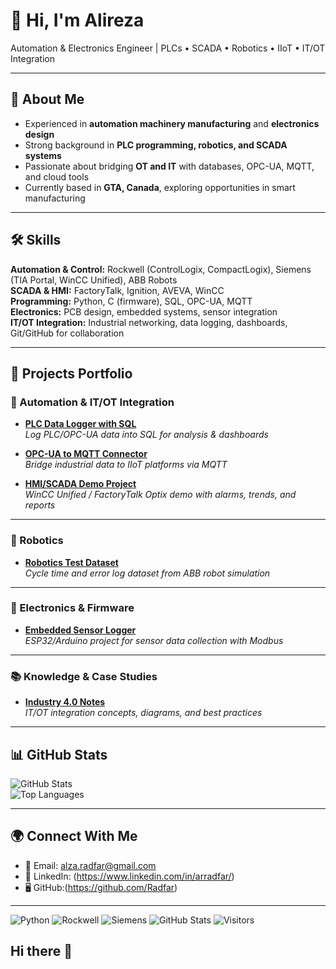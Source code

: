 # 👋 Hi, I'm Alireza  

Automation & Electronics Engineer | PLCs • SCADA • Robotics • IIoT • IT/OT Integration  

---

## 🔹 About Me
- Experienced in **automation machinery manufacturing** and **electronics design**  
- Strong background in **PLC programming, robotics, and SCADA systems**  
- Passionate about bridging **OT and IT** with databases, OPC-UA, MQTT, and cloud tools  
- Currently based in **GTA, Canada**, exploring opportunities in smart manufacturing  

---

## 🛠️ Skills
**Automation & Control:** Rockwell (ControlLogix, CompactLogix), Siemens (TIA Portal, WinCC Unified), ABB Robots  
**SCADA & HMI:** FactoryTalk, Ignition, AVEVA, WinCC  
**Programming:** Python, C (firmware), SQL, OPC-UA, MQTT  
**Electronics:** PCB design, embedded systems, sensor integration  
**IT/OT Integration:** Industrial networking, data logging, dashboards, Git/GitHub for collaboration  

---

## 📂 Projects Portfolio

### 🔧 Automation & IT/OT Integration
- [**PLC Data Logger with SQL**](https://github.com/Radfar/plc-data-logger-sql)  
  *Log PLC/OPC-UA data into SQL for analysis & dashboards*  

- [**OPC-UA to MQTT Connector**](https://github.com/Radfar/opcua-mqtt-bridge)  
  *Bridge industrial data to IIoT platforms via MQTT*  

- [**HMI/SCADA Demo Project**](https://github.com/Radfar/scada-demo)  
  *WinCC Unified / FactoryTalk Optix demo with alarms, trends, and reports*  

---

### 🤖 Robotics
- [**Robotics Test Dataset**](https://github.com/Radfar/robotics-dataset)  
  *Cycle time and error log dataset from ABB robot simulation*  

---

### 🔌 Electronics & Firmware
- [**Embedded Sensor Logger**](https://github.com/Radfar/embedded-sensor-logger)  
  *ESP32/Arduino project for sensor data collection with Modbus*  

---

### 📚 Knowledge & Case Studies
- [**Industry 4.0 Notes**](https://github.com/Radfar/industry4.0-notes)  
  *IT/OT integration concepts, diagrams, and best practices*  

---

## 📊 GitHub Stats
![GitHub Stats](https://github-readme-stats.vercel.app/api?Radfar=yourRadfar&show_icons=true&theme=default)  
![Top Languages](https://github-readme-stats.vercel.app/api/top-langs/?Radfar=yourRadfar&layout=compact)  

---

## 🌍 Connect With Me

- 📧 Email: alza.radfar@gmail.com  
- 💼 LinkedIn: (https://www.linkedin.com/in/arradfar/) 
- 🖥️ GitHub:(https://github.com/Radfar)

---
![Python](https://img.shields.io/badge/Python-3776AB?style=flat&logo=python&logoColor=white)
![Rockwell](https://img.shields.io/badge/Rockwell-FF0000?style=flat&logo=siemens&logoColor=white)
![Siemens](https://img.shields.io/badge/Siemens-009999?style=flat&logo=siemens&logoColor=white)
![GitHub Stats](https://github-readme-stats.vercel.app/api?Radfar=AlirezaRadfar&show_icons=true&theme=default)
![Visitors](https://komarev.com/ghpvc/?Radfar=yourRadfar)

## Hi there 👋

<!--
**Radfar/Radfar** is a ✨ _special_ ✨ repository because its `README.md` (this file) appears on your GitHub profile.

Here are some ideas to get you started:

- 🔭 I’m currently working on ...
- 🌱 I’m currently learning ...
- 👯 I’m looking to collaborate on ...
- 🤔 I’m looking for help with ...
- 💬 Ask me about ...
- 📫 How to reach me: ...
- 😄 Pronouns: ...
- ⚡ Fun fact: ...
-->

